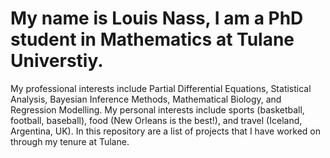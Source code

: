 # My name is Louis Nass, I am a PhD student in Mathematics at Tulane Universtiy.
 My professional interests include Partial Differential Equations, Statistical Analysis, Bayesian Inference Methods, Mathematical Biology, and Regression Modelling.
My personal interests include sports (basketball, football, baseball), food (New Orleans is the best!), and travel (Iceland, Argentina, UK).
In this repository are a list of projects that I have worked on through my tenure at Tulane. 
